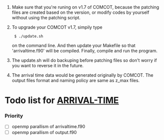 1. Make sure that you're runing on v1.7 of COMCOT, because the patching files are created based on the version, or modify codes by yourself without using the patching script. 
2. To upgrade your COMCOT v1.7, simpily type

        $ ./update.sh

    on the command line. And then update your Makefile so that 'arrivaltime.f90' will be compiled. Finally, compile and run the program.
3. The update.sh will do backuping before patching files so don't worry if you want to reverse it in the future.
4. The arrival time data would be generated originally by COMCOT. The output files format and naming policy are same as z_max files.
# Todo list for [ARRIVAL-TIME](https://github.com/HandsomeAndy/COMCOT-Utilities/tree/master/ARRIVAL-TIME)

### Priority
- [ ] openmp parallism of arrivaltime.f90
- [ ] openmp parallism of output.f90
